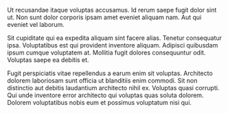 Ut recusandae itaque voluptas accusamus. Id rerum saepe fugit dolor sint ut. Non sunt dolor corporis ipsam amet eveniet aliquam nam. Aut qui eveniet vel laborum.
 Sit cupiditate qui ea expedita aliquam sint facere alias. Tenetur consequatur ipsa. Voluptatibus est qui provident inventore aliquam. Adipisci quibusdam ipsum cumque voluptatem at. Mollitia fugit dolores consequuntur odit. Voluptas saepe ea debitis et.
 Fugit perspiciatis vitae repellendus a earum enim sit voluptas. Architecto dolorem laboriosam sunt officia ut blanditiis enim commodi. Sit non distinctio aut debitis laudantium architecto nihil ex. Voluptas quasi corrupti. Qui unde inventore error architecto qui voluptas quas soluta dolorem. Dolorem voluptatibus nobis eum et possimus voluptatum nisi qui.